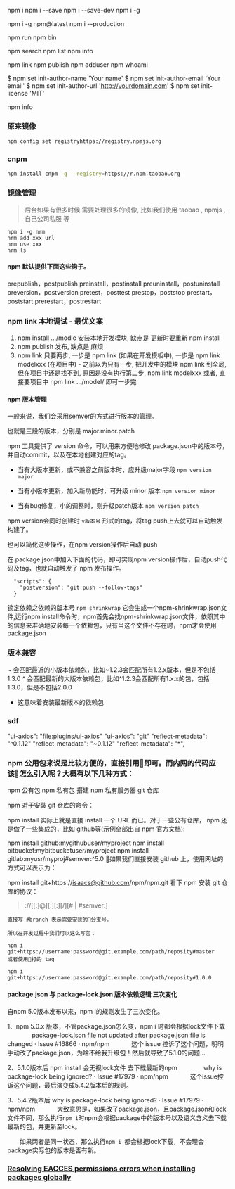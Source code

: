 npm i
npm i --save
npm i --save-dev
npm i -g

npm i -g npm@latest
npm i --production

npm run
npm bin

npm search
npm list
npm info

npm link
npm publish
npm adduser
npm whoami



$ npm set init-author-name 'Your name'
$ npm set init-author-email 'Your email'
$ npm set init-author-url 'http://yourdomain.com'
$ npm set init-license 'MIT'

npm info

### 原来镜像
```
npm config set registryhttps://registry.npmjs.org
```

### cnpm
```bash
npm install cnpm -g --registry=https://r.npm.taobao.org
```

### 镜像管理
> 后台如果有很多时候 需要处理很多的镜像, 比如我们使用 taobao , npmjs , 自己公司私服 等
```
npm i -g nrm
nrm add xxx url
nrm use xxx
nrm ls
```


#### npm 默认提供下面这些钩子。

prepublish，postpublish
preinstall，postinstall
preuninstall，postuninstall
preversion，postversion
pretest，posttest
prestop，poststop
prestart，poststart
prerestart，postrestart


### npm link 本地调试 - 最优文案
1. npm install .../modle 安装本地开发模块, 缺点是 更新时要重新 npm install
1. npm publish 发布, 缺点是 麻烦
1. npm link 只要两步, 一步是 npm link (如果在开发模板中), 一步是 npm link modelxxx (在项目中) - 之前以为只有一步, 把开发中的模块 npm link 到全局, 但在项目中还是找不到, 原因是没有执行第二步, npm link modelxxx
或者, 直接要项目中 npm link .../model/ 即可一步完

#### npm 版本管理

一般来说，我们会采用semver的方式进行版本的管理。

也就是三段的版本，分别是 major.minor.patch

npm 工具提供了 version 命令，可以用来方便地修改 package.json中的版本号，并自动commit，以及在本地创建对应的tag。

- 当有大版本更新，或不兼容之前版本时，应升级major字段 `npm version major`

- 当有小版本更新，加入新功能时，可升级 minor 版本 `npm version minor`

- 当有bug修复，小的调整时，则升级patch版本 `npm version patch`

npm version会同时创建时 `v版本号` 形式的tag，将tag push上去就可以自动触发构建了。

也可以简化这步操作，在npm version操作后自动 push

在 package.json中加入下面的代码，即可实现npm version操作后，自动push代码及tag，也就自动触发了 npm 发布操作。

```
  "scripts": {
    "postversion": "git push --follow-tags"
  }
```

锁定依赖之依赖的版本号 `npm shrinkwrap` 它会生成一个npm-shrinkwrap.json文件,运行npm install命令时，npm首先会找npm-shrinkwrap.json文件，依照其中的信息来准确地安装每一个依赖包，只有当这个文件不存在时，npm才会使用package.json

### 版本兼容
~ 会匹配最近的小版本依赖包，比如~1.2.3会匹配所有1.2.x版本，但是不包括1.3.0
^ 会匹配最新的大版本依赖包，比如^1.2.3会匹配所有1.x.x的包，包括1.3.0，但是不包括2.0.0
* 这意味着安装最新版本的依赖包


### sdf
"ui-axios": "file:plugins/ui-axios"
"ui-axios": "git"
"reflect-metadata": "^0.1.12"
"reflect-metadata": "~0.1.12"
"reflect-metadata": "*", 

### npm 公用包来说是比较方便的，直接引用即可。而内网的代码应该怎么引入呢？大概有以下几种方式：

npm 公有包
npm 私有包
搭建 npm 私有服务器
git 仓库

npm 对于安装 git 仓库的命令：

npm install <git remote url>
实际上就是直接 install 一个 URL 而已。对于一些公有仓库， npm 还是做了一些集成的，比如 github等(示例全部出自 npm 官方文档):

npm install github:mygithubuser/myproject
npm install bitbucket:mybitbucketuser/myproject
npm install gitlab:myusr/myproj#semver:^5.0
如果我们直接安装 github 上，使用网址的方式可以表示为：

npm install git+https://isaacs@github.com/npm/npm.git
看下 npm 安装 git 仓库的协议：

> <protocol>://[<user>[:<password>]@]<hostname>[:<port>][:][/]<path>[#<commit-ish> | #semver:<semver>]

```
直接写 #branch 表示需要安装的分支号。

所以在开发过程中我们可以这么写包：

npm i git+https://username:password@git.example.com/path/reposity#master
或者使用打的 tag

npm i git+https://username:password@git.example.com/path/reposity#1.0.0
```

#### package.json 与 package-lock.json 版本依赖逻辑 三次变化

自npm 5.0版本发布以来，npm i的规则发生了三次变化。

1、npm 5.0.x 版本，不管package.json怎么变，npm i 时都会根据lock文件下载
　　　　package-lock.json file not updated after package.json file is changed · Issue #16866 · npm/npm
　　　 这个 issue 控诉了这个问题，明明手动改了package.json，为啥不给我升级包！然后就导致了5.1.0的问题...

2、5.1.0版本后 npm install 会无视lock文件 去下载最新的npm
　　　　why is package-lock being ignored? · Issue #17979 · npm/npm
　　　 这个issue控诉这个问题，最后演变成5.4.2版本后的规则。

3、5.4.2版本后 why is package-lock being ignored? · Issue #17979 · npm/npm
　　　 大致意思是，如果改了package.json，且package.json和lock文件不同，那么执行`npm i`时npm会根据package中的版本号以及语义含义去下载最新的包，并更新至lock。

　　如果两者是同一状态，那么执行`npm i `都会根据lock下载，不会理会package实际包的版本是否有新。



### [Resolving EACCES permissions errors when installing packages globally](https://docs.npmjs.com/resolving-eacces-permissions-errors-when-installing-packages-globally)

